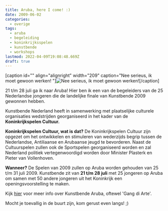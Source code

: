 ```yaml
---
title: Aruba, here I come! :)
date: 2009-06-02
categories:
  - overige
tags:
  - aruba
  - begeleiding
  - koninkrijksspelen
  - kunstbende
  - workshops
lastmod: 2022-04-09T19:08:48.669Z
draft: true
---
```


\[caption id="" align="alignright" width="209" caption="Nee serieus, ik moet gewoon werken! "\]![Nee serieus, ik moet gewoon werken! ](images/anguilla_719_l.jpg)\[/caption\]

21 t/m 28 juli ga ik naar Aruba! Hier ben ik een van de begeleiders van de 25 Nederlandse jongeren die de landelijke finale van Kunstbende 2009 gewonnen hebben.

Kunstbende Nederland heeft in samenwerking met plaatselijke culturele organisaties wedstrijden georganiseerd in het kader van de **Koninkrijkspelen Cultuur.**

**Koninkrijkspelen Cultuur, wat is dat?** De Koninkrijkspelen Cultuur zijn opgezet om het ontwikkelen en stimuleren van wederzijds begrip tussen de Nederlandse, Antiliaanse en Arubaanse jeugd te bevorderen. Naast de Cultuurspelen zullen ook de Sportspelen georganiseerd worden en zal Nederland politiek vertegenwoordigd worden door Minister Plasterk en Pieter van Vollenhoven.

**Wanneer?** De Spelen van 2009 zullen op Aruba worden gehouden van 25 t/m 31 juli 2009. Kunstbende zit van **21 t/m 28 juli** met 25 jongeren op Aruba om samen met 50 andere jongeren uit het Koninkrijk een openingsvoorstelling te maken.

Kijk [hier](http://www.myspace.com/gangdiarte) voor meer info over Kunstbende Aruba, oftewel 'Gang di Arte'.

Mocht je toevallig in de buurt zijn, kom gerust even langs! ;)

